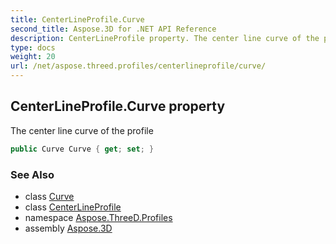 ```yaml
---
title: CenterLineProfile.Curve
second_title: Aspose.3D for .NET API Reference
description: CenterLineProfile property. The center line curve of the profile
type: docs
weight: 20
url: /net/aspose.threed.profiles/centerlineprofile/curve/
---
```

## CenterLineProfile.Curve property

The center line curve of the profile

```csharp
public Curve Curve { get; set; }
```

### See Also

* class [Curve](../../../aspose.threed.entities/curve/)
* class [CenterLineProfile](../)
* namespace [Aspose.ThreeD.Profiles](../../centerlineprofile/)
* assembly [Aspose.3D](../../../)


